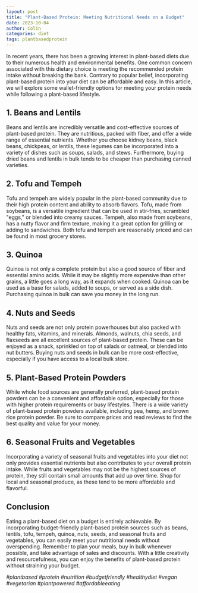 ```yaml
---
layout: post
title: "Plant-Based Protein: Meeting Nutritional Needs on a Budget"
date: 2023-10-04
author: Colin
categories: diet
tags: plantbasedprotein
---
```


In recent years, there has been a growing interest in plant-based diets due to their numerous health and environmental benefits. One common concern associated with this dietary choice is meeting the recommended protein intake without breaking the bank. Contrary to popular belief, incorporating plant-based protein into your diet can be affordable and easy. In this article, we will explore some wallet-friendly options for meeting your protein needs while following a plant-based lifestyle.

## 1. Beans and Lentils

Beans and lentils are incredibly versatile and cost-effective sources of plant-based protein. They are nutritious, packed with fiber, and offer a wide range of essential nutrients. Whether you choose kidney beans, black beans, chickpeas, or lentils, these legumes can be incorporated into a variety of dishes such as soups, salads, and stews. Furthermore, buying dried beans and lentils in bulk tends to be cheaper than purchasing canned varieties.

## 2. Tofu and Tempeh

Tofu and tempeh are widely popular in the plant-based community due to their high protein content and ability to absorb flavors. Tofu, made from soybeans, is a versatile ingredient that can be used in stir-fries, scrambled "eggs," or blended into creamy sauces. Tempeh, also made from soybeans, has a nutty flavor and firm texture, making it a great option for grilling or adding to sandwiches. Both tofu and tempeh are reasonably priced and can be found in most grocery stores.

## 3. Quinoa

Quinoa is not only a complete protein but also a good source of fiber and essential amino acids. While it may be slightly more expensive than other grains, a little goes a long way, as it expands when cooked. Quinoa can be used as a base for salads, added to soups, or served as a side dish. Purchasing quinoa in bulk can save you money in the long run.

## 4. Nuts and Seeds

Nuts and seeds are not only protein powerhouses but also packed with healthy fats, vitamins, and minerals. Almonds, walnuts, chia seeds, and flaxseeds are all excellent sources of plant-based protein. These can be enjoyed as a snack, sprinkled on top of salads or oatmeal, or blended into nut butters. Buying nuts and seeds in bulk can be more cost-effective, especially if you have access to a local bulk store.

## 5. Plant-Based Protein Powders

While whole food sources are generally preferred, plant-based protein powders can be a convenient and affordable option, especially for those with higher protein requirements or busy lifestyles. There is a wide variety of plant-based protein powders available, including pea, hemp, and brown rice protein powder. Be sure to compare prices and read reviews to find the best quality and value for your money.

## 6. Seasonal Fruits and Vegetables

Incorporating a variety of seasonal fruits and vegetables into your diet not only provides essential nutrients but also contributes to your overall protein intake. While fruits and vegetables may not be the highest sources of protein, they still contain small amounts that add up over time. Shop for local and seasonal produce, as these tend to be more affordable and flavorful.

## Conclusion

Eating a plant-based diet on a budget is entirely achievable. By incorporating budget-friendly plant-based protein sources such as beans, lentils, tofu, tempeh, quinoa, nuts, seeds, and seasonal fruits and vegetables, you can easily meet your nutritional needs without overspending. Remember to plan your meals, buy in bulk whenever possible, and take advantage of sales and discounts. With a little creativity and resourcefulness, you can enjoy the benefits of plant-based protein without straining your budget.

*#plantbased #protein #nutrition #budgetfriendly #healthydiet #vegan #vegetarian #plantpowered #affordableeating*